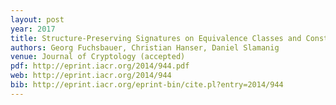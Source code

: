 ```yaml
---
layout: post
year: 2017
title: Structure-Preserving Signatures on Equivalence Classes and Constant-Size Anonymous Credentials
authors: Georg Fuchsbauer, Christian Hanser, Daniel Slamanig
venue: Journal of Cryptology (accepted)
pdf: http://eprint.iacr.org/2014/944.pdf
web: http://eprint.iacr.org/2014/944
bib: http://eprint.iacr.org/eprint-bin/cite.pl?entry=2014/944
---
```


